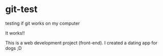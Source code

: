 # git-test
testing if git works on my computer

It works!!

This is a web development project (front-end). I created a dating app for dogs ;D
